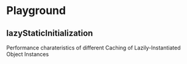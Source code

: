 # Playground

## lazyStaticInitialization

Performance charateristics of different Caching of Lazily-Instantiated Object Instances
